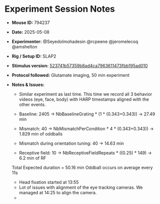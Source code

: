 # Experiment Session Notes

- **Mouse ID:** 794237
- **Date:** 2025-05-08
- **Experimenter:** @Seyedolmohadesin @rcpeene @jeromelecoq @amshelton
- **Rig / Setup ID:** SLAP2
- **Stimulus version:** [523741b57359b8ad4ca7963611473fbb195ad010]( https://github.com/AllenNeuralDynamics/openscope-community-predictive-processing/blob/523741b57359b8ad4ca7963611473fbb195ad010/code/stimulus-control/src/Standard_oddball_slap2.bonsai)
- **Protocol followed:** Glutamate imaging, 50 min experiment
- **Notes & Issues:**
    - Similar experiment as last time. This time we record all 3 behavior videos (eye, face, body) with HARP timestamps aligned with the other events.
    
    - Baseline: 2405 -> NbBaselineGrating * (1 * (0.343+0.343)) -> 27.49 min
    - Mismatch: 40 -> NbMismatchPerCondition * 4 * (0.343+0.343)) -> 1.829 min of oddballs
    - Mismatch during orientation tuning: 40 -> 14.63 min
    - Receptive field: 10 -> NbReceptiveFieldRepeats * ((0.25) * 149) -> 6.2 min of RF
    
    Total Expected duration = 50.16 min 
    Oddball occurs on average every  11s

    - Head fixation started at 13:55
    - Lot of issues with alignment of the eye tracking cameras. We managed at 14:25 to align the camera.
    - 
  
